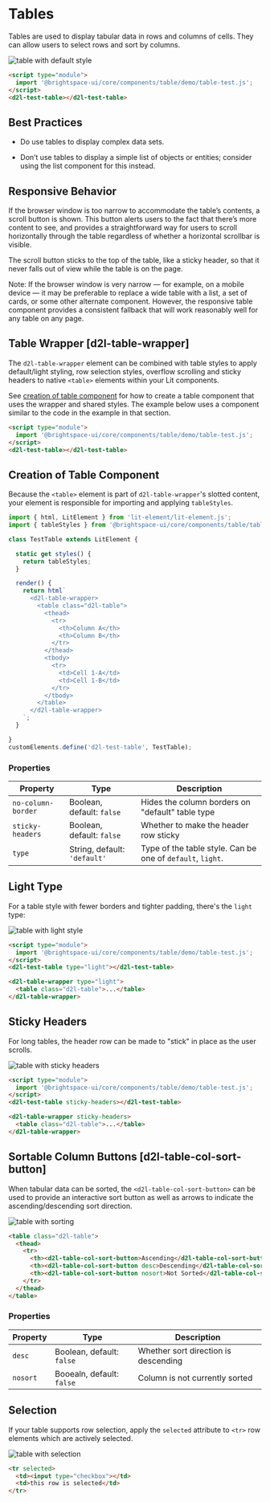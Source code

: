 # Tables

Tables are used to display tabular data in rows and columns of cells. They can allow users to select rows and sort by columns.

<!-- docs: start hidden content -->
![table with default style](./screenshots/default.png?raw=true)
<!-- docs: end hidden content -->

<!-- docs: demo autoSize:false display:block size:medium -->
```html
<script type="module">
  import '@brightspace-ui/core/components/table/demo/table-test.js';
</script>
<d2l-test-table></d2l-test-table>
```

## Best Practices
<!-- docs: start best practices -->
<!-- docs: start dos -->
* Do use tables to display complex data sets.
<!-- docs: end dos -->

<!-- docs: start donts -->
* Don’t use tables to display a simple list of objects or entities; consider using the list component for this instead.
<!-- docs: end donts -->
<!-- docs: end best practices -->

## Responsive Behavior
If the browser window is too narrow to accommodate the table’s contents, a scroll button is shown. This button alerts users to the fact that there’s more content to see, and provides a straightforward way for users to scroll horizontally through the table regardless of whether a horizontal scrollbar is visible.

The scroll button sticks to the top of the table, like a sticky header, so that it never falls out of view while the table is on the page.

Note: If the browser window is very narrow — for example, on a mobile device — it may be preferable to replace a wide table with a list, a set of cards, or some other alternate component. However, the responsive table component provides a consistent fallback that will work reasonably well for any table on any page.

## Table Wrapper [d2l-table-wrapper]

The `d2l-table-wrapper` element can be combined with table styles to apply default/light styling, row selection styles, overflow scrolling and sticky headers to native `<table>` elements within your Lit components.

See [creation of table component](#creation-of-table-component) for how to create a table component that uses the wrapper and shared styles. The example below uses a component similar to the code in the example in that section.

<!-- docs: demo live name:d2l-test-table autoSize:false display:block size:medium -->
```html
<script type="module">
  import '@brightspace-ui/core/components/table/demo/table-test.js';
</script>
<d2l-test-table></d2l-test-table>
```

## Creation of Table Component

Because the `<table>` element is part of `d2l-table-wrapper`'s slotted content, your element is responsible for importing and applying `tableStyles`.

```javascript
import { html, LitElement } from 'lit-element/lit-element.js';
import { tableStyles } from '@brightspace-ui/core/components/table/table-wrapper.js';

class TestTable extends LitElement {

  static get styles() {
    return tableStyles;
  }

  render() {
    return html`
      <d2l-table-wrapper>
        <table class="d2l-table">
          <thead>
            <tr>
              <th>Column A</th>
              <th>Column B</th>
            </tr>
          </thead>
          <tbody>
            <tr>
              <td>Cell 1-A</td>
              <td>Cell 1-B</td>
            </tr>
          </tbody>
        </table>
      </d2l-table-wrapper>
    `;
  }

}
customElements.define('d2l-test-table', TestTable);
```

<!-- docs: start hidden content -->
### Properties

| Property | Type | Description |
|--|--|--|
| `no-column-border` | Boolean, default: `false` | Hides the column borders on "default" table type |
| `sticky-headers` | Boolean, default: `false` | Whether to make the header row sticky |
| `type` | String, default: `'default'` | Type of the table style. Can be one of  `default`, `light`. |

## Light Type

For a table style with fewer borders and tighter padding, there's the `light` type:

![table with light style](./screenshots/light.png?raw=true)

<!-- docs: demo -->
```html
<script type="module">
  import '@brightspace-ui/core/components/table/demo/table-test.js';
</script>
<d2l-test-table type="light"></d2l-test-table>
```

```html
<d2l-table-wrapper type="light">
  <table class="d2l-table">...</table>
</d2l-table-wrapper>
```

## Sticky Headers

For long tables, the header row can be made to "stick" in place as the user scrolls.

<!-- docs: start hidden content -->
![table with sticky headers](./screenshots/sticky.gif?raw=true)
<!-- docs: end hidden content -->

<!-- docs: demo autoSize:false size:xsmall -->
```html
<script type="module">
  import '@brightspace-ui/core/components/table/demo/table-test.js';
</script>
<d2l-test-table sticky-headers></d2l-test-table>
```
```html
<d2l-table-wrapper sticky-headers>
  <table class="d2l-table">...</table>
</d2l-table-wrapper>
```
<!-- docs: end hidden content -->

## Sortable Column Buttons [d2l-table-col-sort-button]

When tabular data can be sorted, the `<d2l-table-col-sort-button>` can be used to provide an interactive sort button as well as arrows to indicate the ascending/descending sort direction.

![table with sorting](./screenshots/sorting.gif?raw=true)

```html
<table class="d2l-table">
  <thead>
    <tr>
      <th><d2l-table-col-sort-button>Ascending</d2l-table-col-sort-button></th>
      <th><d2l-table-col-sort-button desc>Descending</d2l-table-col-sort-button></th>
      <th><d2l-table-col-sort-button nosort>Not Sorted</d2l-table-col-sort-button></th>
    </tr>
  </thead>
</table>
```

### Properties

| Property | Type | Description |
|--|--|--|
| `desc` | Boolean, default: `false` | Whether sort direction is descending |
| `nosort` | Booealn, default: `false` | Column is not currently sorted |

## Selection

If your table supports row selection, apply the `selected` attribute to `<tr>` row elements which are actively selected.

![table with selection](./screenshots/selection.gif?raw=true)

```html
<tr selected>
  <td><input type="checkbox"></td>
  <td>this row is selected</td>
</tr>
```

